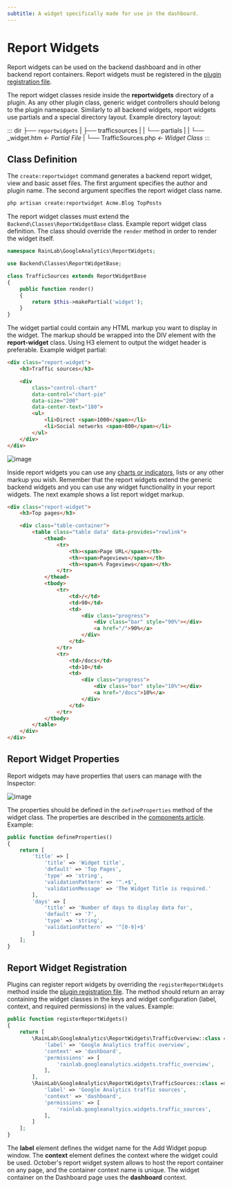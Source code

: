 ```yaml
---
subtitle: A widget specifically made for use in the dashboard.
---
```

# Report Widgets

Report widgets can be used on the backend dashboard and in other backend report containers. Report widgets must be registered in the [plugin registration file](../extending.md).

The report widget classes reside inside the **reportwidgets** directory of a plugin. As any other plugin class, generic widget controllers should belong to the plugin namespace. Similarly to all backend widgets, report widgets use partials and a special directory layout. Example directory layout:

::: dir
├── `reportwidgets`
|   ├── trafficsources
|   |   └── partials
|   |       └── _widget.htm  _← Partial File_
|   └── TrafficSources.php  _← Widget Class_
:::

## Class Definition

The `create:reportwidget` command generates a backend report widget, view and basic asset files. The first argument specifies the author and plugin name. The second argument specifies the report widget class name.

```bash
php artisan create:reportwidget Acme.Blog TopPosts
```

The report widget classes must extend the `Backend\Classes\ReportWidgetBase` class. Example report widget class definition. The class should override the `render` method in order to render the widget itself.

```php
namespace RainLab\GoogleAnalytics\ReportWidgets;

use Backend\Classes\ReportWidgetBase;

class TrafficSources extends ReportWidgetBase
{
    public function render()
    {
        return $this->makePartial('widget');
    }
}
```

The widget partial could contain any HTML markup you want to display in the widget. The markup should be wrapped into the DIV element with the **report-widget** class. Using H3 element to output the widget header is preferable. Example widget partial:

```html
<div class="report-widget">
    <h3>Traffic sources</h3>

    <div
        class="control-chart"
        data-control="chart-pie"
        data-size="200"
        data-center-text="180">
        <ul>
            <li>Direct <span>1000</span></li>
            <li>Social networks <span>800</span></li>
        </ul>
    </div>
</div>
```

![image](https://raw.githubusercontent.com/octobercms/docs/develop/images/traffic-sources.png)

Inside report widgets you can use any [charts or indicators](https://octobercms.com/docs/ui/chart), lists or any other markup you wish. Remember that the report widgets extend the generic backend widgets and you can use any widget functionality in your report widgets. The next example shows a list report widget markup.

```html
<div class="report-widget">
    <h3>Top pages</h3>

    <div class="table-container">
        <table class="table data" data-provides="rowlink">
            <thead>
                <tr>
                    <th><span>Page URL</span></th>
                    <th><span>Pageviews</span></th>
                    <th><span>% Pageviews</span></th>
                </tr>
            </thead>
            <tbody>
                <tr>
                    <td>/</td>
                    <td>90</td>
                    <td>
                        <div class="progress">
                            <div class="bar" style="90%"></div>
                            <a href="/">90%</a>
                        </div>
                    </td>
                </tr>
                <tr>
                    <td>/docs</td>
                    <td>10</td>
                    <td>
                        <div class="progress">
                            <div class="bar" style="10%"></div>
                            <a href="/docs">10%</a>
                        </div>
                    </td>
                </tr>
            </tbody>
        </table>
    </div>
</div>
```

## Report Widget Properties

Report widgets may have properties that users can manage with the Inspector:

![image](https://raw.githubusercontent.com/octobercms/docs/develop/images/report-widget-inspector.png)

The properties should be defined in the `defineProperties` method of the widget class. The properties are described in the [components article](../cms-components.md). Example:

```php
public function defineProperties()
{
    return [
        'title' => [
            'title' => 'Widget title',
            'default' => 'Top Pages',
            'type' => 'string',
            'validationPattern' => '^.+$',
            'validationMessage' => 'The Widget Title is required.'
        ],
        'days' => [
            'title' => 'Number of days to display data for',
            'default' => '7',
            'type' => 'string',
            'validationPattern' => '^[0-9]+$'
        ]
    ];
}
```

## Report Widget Registration

Plugins can register report widgets by overriding the `registerReportWidgets` method inside the [plugin registration file](../extending.md). The method should return an array containing the widget classes in the keys and widget configuration (label, context, and required permissions) in the values. Example:

```php
public function registerReportWidgets()
{
    return [
        \RainLab\GoogleAnalytics\ReportWidgets\TrafficOverview::class => [
            'label' => 'Google Analytics traffic overview',
            'context' => 'dashboard',
            'permissions' => [
                'rainlab.googleanalytics.widgets.traffic_overview',
            ],
        ],
        \RainLab\GoogleAnalytics\ReportWidgets\TrafficSources::class => [
            'label' => 'Google Analytics traffic sources',
            'context' => 'dashboard',
            'permissions' => [
                'rainlab.googleanaltyics.widgets.traffic_sources',
            ],
        ]
    ];
}
```

The **label** element defines the widget name for the Add Widget popup window. The **context** element defines the context where the widget could be used. October's report widget system allows to host the report container on any page, and the container context name is unique. The widget container on the Dashboard page uses the **dashboard** context.
